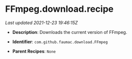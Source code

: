 # FFmpeg.download.recipe

_Last updated 2021-12-23 19:46:15Z_

- **Description**: Downloads the current version of FFmpeg.

- **Identifier**: `com.github.faumac.download.FFmpeg`

- **Parent Recipes**: `None`
